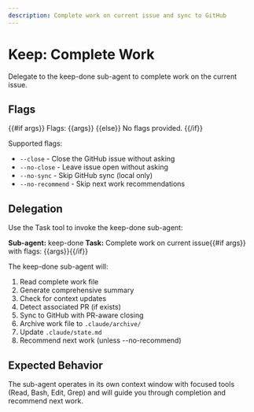 ```yaml
---
description: Complete work on current issue and sync to GitHub
---
```


# Keep: Complete Work

Delegate to the keep-done sub-agent to complete work on the current issue.

## Flags

{{#if args}}
Flags: {{args}}
{{else}}
No flags provided.
{{/if}}

Supported flags:
- `--close` - Close the GitHub issue without asking
- `--no-close` - Leave issue open without asking
- `--no-sync` - Skip GitHub sync (local only)
- `--no-recommend` - Skip next work recommendations

## Delegation

Use the Task tool to invoke the keep-done sub-agent:

**Sub-agent:** keep-done
**Task:** Complete work on current issue{{#if args}} with flags: {{args}}{{/if}}

The keep-done sub-agent will:
1. Read complete work file
2. Generate comprehensive summary
3. Check for context updates
4. Detect associated PR (if exists)
5. Sync to GitHub with PR-aware closing
6. Archive work file to `.claude/archive/`
7. Update `.claude/state.md`
8. Recommend next work (unless --no-recommend)

## Expected Behavior

The sub-agent operates in its own context window with focused tools (Read, Bash, Edit, Grep) and will guide you through completion and recommend next work.
